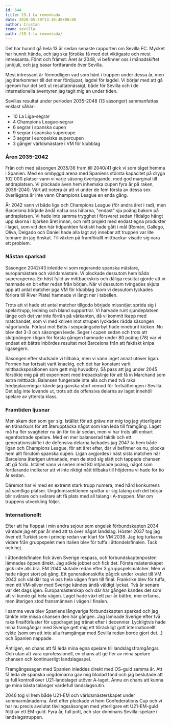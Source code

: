 ```yaml
---
id: 644
title: 19.1 La remontada
date: 2020-05-20T13:10:48+00:00
author: Crustan
team: sevilla
path: /19-1-la-remontada/
---
```


Det har hunnit gå hela 13 år sedan senaste rapporten om Sevilla FC. Mycket har hunnit hända, och jag ska försöka få med det viktigaste och mest intressanta. Först och främst: Året är 2048, vi befinner oss i månadskiftet juni/juli, och jag basar fortfarande över Sevilla.

Mest intressant är förmodligen vad som hänt i truppen under dessa år, men jag återkommer till det mer fördjupat, lagdel för lagdel. Vi börjar med att gå igenom hur det sett ut resultatmässigt, både för Sevilla och i de internationella äventyren jag tagit mig an under tiden.

Sevillas resultat under perioden 2035-2048 (13 säsonger) sammanfattas enklast såhär:

- 10 La Liga-segrar
- 4 Champions League-segrar
- 6 segrar i spanska cupen
- 9 segrar i spanska supercupe
- 3 segrar i europeiska supercupen
- 3 gånger världsmästare i VM för klubblag

### Åren 2035-2042

Från och med säsongen 2035/36 fram till 2040/41 gick vi som tåget hemma i Spanien. Med en ombyggd arena med Spaniens största kapacitet på dryga 102 000 platser vann vi varje säsong övertygande, med god marginal till andraplatsen. Vi plockade även hem inhemska cupen fyra år på raken, 2036-2040. Värt att notera är att vi under de fem första av dessa sex överlägsna år inte vann Champions League en enda gång.

År 2042 vann vi både liga och Champions League (för andra året i rad), men Barcelona började ändå nafsa oss hälarna, "endast" sju poäng bakom på andraplatsen. Vi hade inte samma trygghet i försvaret sedan Hidalgo hängt upp skorna i björken året innan, och mitt projekt med endast egna produkter i laget, som vid den här tidpunkten faktiskt hade gått i mål (Román, Gallego, Oliva, Delgado och Daniel hade alla lagt av) innebar att truppen var lite tunnare än jag önskat. Tillväxten på framförallt mittbackar visade sig vara ett problem.

### Nästan sparkad

Säsongen 2042/43 inledde vi som regerande spanska mästare, europamästare och världsmästare. Vi plockade dessutom hem båda supercuperna. En höst fylld av mittbackskris och dåliga resultat gjorde att vi hamnade en bit efter redan från början. När vi dessutom tvingades skjuta upp att antal matcher pga VM för klubblag (som vi dessutom lyckades förlora till River Plate) hamnade vi långt ner i tabellen. 

Trots att vi hade ett antal matcher tillgodo började missnöjet sprida sig i spelartrupp, ledning och bland supportrar. Vi harvade runt sjundeplatsen länge och det var inte förrän på vårkanten, då vi kommit ikapp med matchandet, som vi med kniven mot strupen lyckades rädda säsongen någorlunda. Förlust mot Betis i sexpoängsderbyt hade inneburit kicken. Nu blev det 3-3 och säsongen levde. Seger i cupen sedan och trots att slutpoängen i ligan för första gången hamnade under 80 poäng (78) var vi endast ett bättre inbördes resultat mot Barcelona från att faktiskt knipa ligasegern.

Säsongen efter studsade vi tillbaka, men vi vann inget annat utöver ligan. Formen har fortsatt varit knackig, och det har konstant varit mittbackspositionen som gett mig huvudbry. Så pass att jag under 2045 försökte mig på ett experiment med trebackslinje för att få in Marchand som extra mittback. Balansen fungerade inte alls och med två raka tredjeplaceringar kände jag ganska stort vemod för fortsättningen i Sevilla. Det såg inte lovande ut, trots att de offensiva delarna av laget innehöll spelare av yttersta klass.

### Framtiden ljusnar

Men skam den som ger sig. Istället för att gräva ner mig tog jag ytterligare en tränarkurs för att återupptäcka något som kan leda till framgång. Laget må ha fler svagheter nu än för tio år sedan, men vi har trots allt enbart egenfostrade spelare. Med en mer balanserad taktik och ett generationsskifte i de defensiva delarna lyckades jag 2047 ta hem både ligan och Champions League, för att året efter, där vi befinner os nu, plocka hem allt förutom spanska cupen. Ligan avgjordes i näst sista matchen när Barcelona återigen utmanade, men de stod sig slätt och tappade chansen att gå förbi. Istället vann vi serien med 80 intjänade poäng, något som fortfarande indikerar att vi inte riktigt nått tillbaka till höjderna vi hade för tio år sedan.

Däremot har vi med en extremt stark trupp numera, med hård konkurrens på samtliga platser. Ungdomssektionen spottar ur sig talang och det börjar blir svårare och svårare att få plats med all talang i A-truppen. Mer om truppens utveckling följer...

### Internationellt

Efter att ha floppat i min andra sejour som engelsk förbundskapten 2034 väntade jag ett par år med att ta över något landslag. Höster 2037 tog jag över ett Turkiet som i princip redan var klart för VM 2038. Jag tog turkarna vidare från gruppspelet men Italien blev för tuffa i åttondelsfinalen. Tack och hej.

I åttondelsfinalen fick även Sverige respass, och förbundskaptenposten lämnades öppen direkt. Jag sökte jobbet och fick det. Första mästerskapet gick inte alls bra. EM 2040 slutade redan efter 3 gruppspelsmatcher. Men vi hade något stort på gång. Ett generationsskifte pågick under kvalet till VM 2042 och väl där tog vi oss hela vägen fram till final. Frankrike blev för tuffa, men ett VM-silver med Sverige kändes ändå väldigt lyckat. Två år senare var det dags igen. Europamästerskap och där här gången kändes det som att vi kunde gå hela vägen. Laget hade växt ett par år bättre, mer erfarna, men återigen stod fransmännen i vägen i finalen.

I samma veva blev Spaniens långvariga förbundskapten sparkad och jag tänkte inte missa chansen den här gången. Jag lämnade Sverige efter två raka finalförluster för uppdraget jag trånat efter i decennier. Lyckligtvis hade mina framgångar med Sverige gett mig ett tillräckligt gott internationellt rykte (som om att inte alla framgångar med Sevilla redan borde gjort det...) och Spanien nappade.

Äntligen, en chans att få leda mina egna spelare till landslagsframgångar. Och utan att vara oprofessionell, en chans att ge fler av mina spelare chansen och kontinuerligt landslagsspel.

Framgångssagan med Spanien inleddes direkt med OS-guld samma år. Att få leda de spanska ungdomarna gav mig blodad tand och jag beslutade att ta full kontroll över U21-landslaget utöver A-laget. Ännu en chans att kunna ge mina bästa talanger värdefull landslagsrutin.

2046 tog vi hem både U21-EM och världsmästerskapet under sommarmånaderna. Året efter plockade vi hem Confederations Cup och vi har nu precis avslutat tävlingssäsongen med ytterligare ett U21-EM-guld följt av ett EM-guld. Fyra år, full pott, och stor dominans Sevilla-spelare i landslagstruppen.
